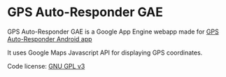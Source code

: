GPS Auto-Responder GAE
======================

GPS Auto-Responder GAE is a Google App Engine webapp made for [GPS Auto-Responder Android app](https://github.com/matmas/gps-auto-responder)

It uses Google Maps Javascript API for displaying GPS coordinates.

Code license: [GNU GPL v3](http://www.gnu.org/licenses/gpl.html)